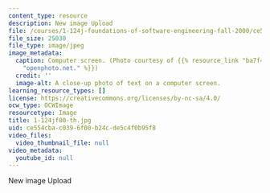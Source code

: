 ```yaml
---
content_type: resource
description: New image Upload
file: /courses/1-124j-foundations-of-software-engineering-fall-2000/ce554cbac0396f00b24cde5c4f0b95f8_1-124jf00-th.jpg
file_size: 25030
file_type: image/jpeg
image_metadata:
  caption: Computer screen. (Photo courtesy of {{% resource_link "ba7f463b-7ba2-44a5-b5e5-24fcd62171d0"
    "openphoto.net." %}})
  credit: ''
  image-alt: A close-up photo of text on a computer screen.
learning_resource_types: []
license: https://creativecommons.org/licenses/by-nc-sa/4.0/
ocw_type: OCWImage
resourcetype: Image
title: 1-124jf00-th.jpg
uid: ce554cba-c039-6f00-b24c-de5c4f0b95f8
video_files:
  video_thumbnail_file: null
video_metadata:
  youtube_id: null
---
```

New image Upload